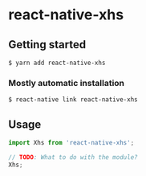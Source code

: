# react-native-xhs

## Getting started

`$ yarn add react-native-xhs`

### Mostly automatic installation

`$ react-native link react-native-xhs`

## Usage
```javascript
import Xhs from 'react-native-xhs';

// TODO: What to do with the module?
Xhs;
```
